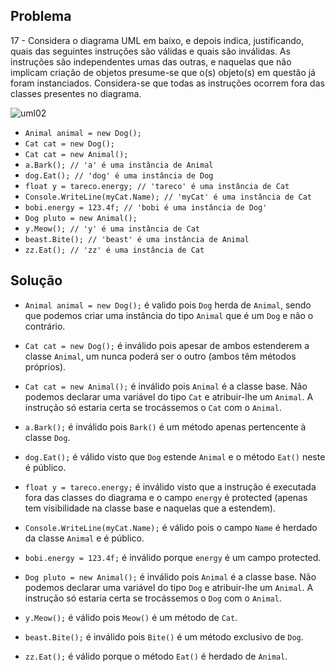 ## Problema

17 - Considera o diagrama UML em baixo, e depois indica, justificando, quais das
seguintes instruções são válidas e quais são inválidas. As instruções são
independentes umas das outras, e naquelas que não implicam criação de objetos
presume-se que o(s) objeto(s) em questão já foram instanciados. Considera-se
que todas as instruções ocorrem fora das classes presentes no diagrama.

![uml02](../../problemas/02/017.png)

*   `Animal animal = new Dog();`
*   `Cat cat = new Dog();`
*   `Cat cat = new Animal();`
*   `a.Bark(); // 'a' é uma instância de Animal`
*   `dog.Eat(); // 'dog' é uma instância de Dog`
*   `float y = tareco.energy; // 'tareco' é uma instância de Cat`
*   `Console.WriteLine(myCat.Name); // 'myCat' é uma instância de Cat`
*   `bobi.energy = 123.4f; // 'bobi é uma instância de Dog'`
*   `Dog pluto = new Animal();`
*   `y.Meow(); // 'y' é uma instância de Cat`
*   `beast.Bite(); // 'beast' é uma instância de Animal`
*   `zz.Eat(); // 'zz' é uma instância de Cat`
 
 ## Solução
 
 *   `Animal animal = new Dog();` é valido pois `Dog` herda de `Animal`,
 sendo que podemos criar uma instância do tipo `Animal` que é um `Dog` e não
 o contrário.
 
 *   `Cat cat = new Dog();` é inválido pois apesar de ambos estenderem a classe 
 `Animal`, um nunca poderá ser o outro (ambos têm métodos próprios).
 
 *   `Cat cat = new Animal();` é inválido pois `Animal` é a classe base. Não
 podemos declarar uma variável do tipo `Cat` e atribuir-lhe um `Animal`. A
 instrução só estaria certa se trocássemos o `Cat` com o `Animal`.
 
 *   `a.Bark();` é inválido pois `Bark()` é um método apenas pertencente à
 classe `Dog`.
 
 *   `dog.Eat();` é válido visto que `Dog` estende `Animal` e o método `Eat()`
 neste é público.
 
 *   `float y = tareco.energy;` é inválido visto que a instrução é executada
 fora das classes do diagrama e o campo `energy` é protected (apenas tem
 visibilidade na classe base e naquelas que a estendem).
 
 *   `Console.WriteLine(myCat.Name);` é válido pois o campo `Name` é herdado
 da classe `Animal` e é público.
 
 *   `bobi.energy = 123.4f;` é inválido porque `energy` é um campo protected.
 
 *   `Dog pluto = new Animal();` é inválido pois `Animal` é a classe base. Não
 podemos declarar uma variável do tipo `Dog` e atribuir-lhe um `Animal`. A
 instrução só estaria certa se trocássemos o `Dog` com o `Animal`.
 
 *   `y.Meow();` é válido pois `Meow()` é um método de `Cat`.
 
 *   `beast.Bite();` é inválido pois `Bite()` é um método exclusivo de `Dog`.
 
 *   `zz.Eat();` é válido porque o método `Eat()` é herdado de `Animal`.
 
 
 
